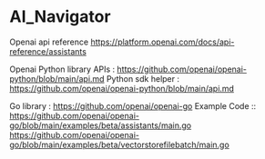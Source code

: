 # AI_Navigator
Openai api reference 
https://platform.openai.com/docs/api-reference/assistants


Openai Python library APIs : https://github.com/openai/openai-python/blob/main/api.md
Python sdk helper : 
https://github.com/openai/openai-python/blob/main/api.md

Go library : 
https://github.com/openai/openai-go
Example Code :: 
https://github.com/openai/openai-go/blob/main/examples/beta/assistants/main.go
https://github.com/openai/openai-go/blob/main/examples/beta/vectorstorefilebatch/main.go



